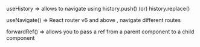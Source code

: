 


useHistory => allows to navigate using history.push() (or) history.replace()

useNavigate() => React router v6 and above   ,  navigate different routes

forwardRef() => allows you to pass a ref from a parent component to a child component